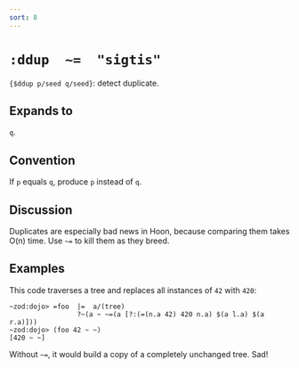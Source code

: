 ```yaml
---
sort: 8
---
```


# `:ddup  ~=  "sigtis"` 

`{$ddup p/seed q/seed}`: detect duplicate.

## Expands to

`q`.

## Convention

If `p` equals `q`, produce `p` instead of `q`.

## Discussion

Duplicates are especially bad news in Hoon, because comparing them
takes O(n) time.  Use `~=` to kill them as they breed.

## Examples

This code traverses a tree and replaces all instances of `42` with
`420`:

```
~zod:dojo> =foo  |=  a/(tree) 
                 ?~(a ~ ~=(a [?:(=(n.a 42) 420 n.a) $(a l.a) $(a r.a)]))
~zod:dojo> (foo 42 ~ ~)
[420 ~ ~]
```

Without `~=`, it would build a copy of a completely unchanged tree.  Sad!
